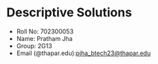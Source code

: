 # Descriptive Solutions

+ Roll No: 702300053  
+ Name: Pratham Jha  
+ Group: 2G13
+ Email (@thapar.edu):pjha_btech23@thapar.edu
